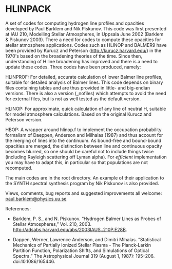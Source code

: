 # HLINPACK

A set of codes for computing hydrogen line profiles and opacities developed by Paul Barklem and Nik Piskunov.  This code was first presented at IAU 210, Modelling Stellar Atmospheres, in Uppsala June 2002 (Barklem & Piskunov 2003). There a need for codes to compute these opacities for atellar atmosphere applications. Codes such as HLINOP and BALMER9 have been provided by Kurucz and Peterson (http://kurucz.harvard.edu/) in the 1970's based on the broadening theories of the time.  Since then, understanding of H line broadening has improved and there is a need to update these codes. Three codes have been produced, namely:

HLINPROF: For detailed, accurate calculation of lower Balmer line profiles, suitable for detailed analysis of Balmer lines.  This code depends on binary files containing tables and are thus provided in little- and big-endian versions.  There is also a version (_nofiles) which attempts to avoid the need for external files, but is not as well tested as the default version.

HLINOP: For approximate, quick calculation of any line of neutral H, suitable for model atmosphere calculations.  Based on the original Kurucz and Peterson version.

HBOP: A wrapper around hlinop.f to implement the occupation probability formalism of Daeppen, Anderson and Milhalas (1987) and thus account for the merging of lines into the continuum.  As bound-free and bound-bound opacities are merged, the distinction between line and continuous opacity becomes blurred, so one should be careful not to include things twice (including Rayleigh scattering off Lyman alpha). For *efficient* implementation you may have to adapt this, in particular so that populations are not recomputed.

The main codes are in the root directory.  An example of their application to the SYNTH spectral synthesis program by Nik Piskunov is also provided.

Views, comments, bug reports and suggested improvements all welcome: paul.barklem@physics.uu.se

References:

- Barklem, P. S., and N. Piskunov. “Hydrogen Balmer Lines as Probes of Stellar Atmospheres,” Vol. 210, 2003. http://adsabs.harvard.edu/abs/2003IAUS..210P.E28B.

- Dappen, Werner, Lawrence Anderson, and Dimitri Mihalas. “Statistical Mechanics of Partially Ionized Stellar Plasma - The Planck-Larkin Partition Function, Polarization Shifts, and Simulations of Optical Spectra.” The Astrophysical Journal 319 (August 1, 1987): 195–206. doi:10.1086/165446.




